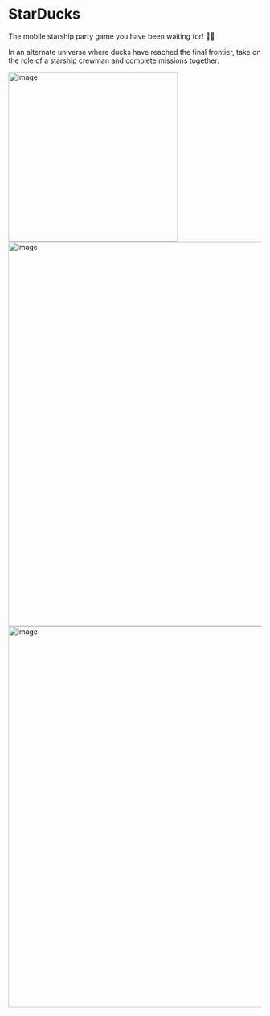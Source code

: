 # StarDucks

The mobile starship party game you have been waiting for! 🎉🖖

In an alternate universe where ducks have reached the final frontier, take on the role of a starship crewman and complete missions together.


<img width="337" alt="image" src="https://github.com/user-attachments/assets/8509a4c9-5068-4a44-96ac-f005381df06e" />

<img width="764" alt="image" src="https://github.com/user-attachments/assets/a7599c50-3d37-484f-8fd9-645299117d05" />

<img width="757" alt="image" src="https://github.com/user-attachments/assets/2d3c18f1-3430-431a-aaaa-b416e5d6bb80" />

